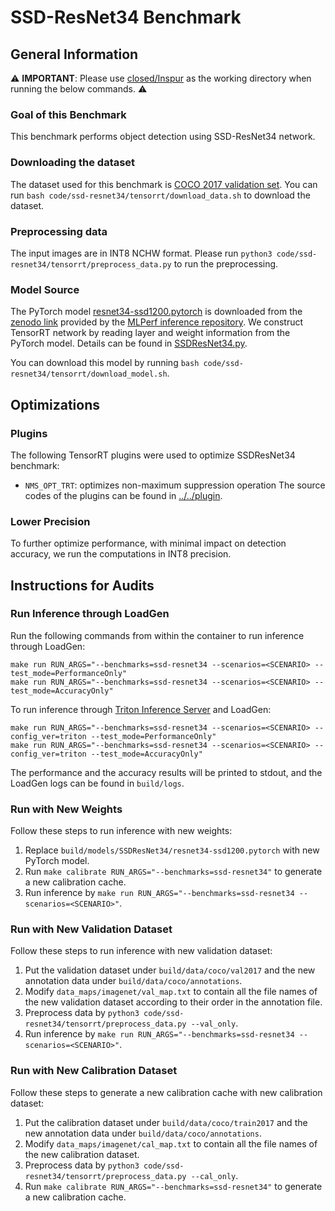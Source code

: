 # SSD-ResNet34 Benchmark

## General Information

:warning: **IMPORTANT**: Please use [closed/Inspur](closed/Inspur) as the working directory when
running the below commands. :warning:

### Goal of this Benchmark

This benchmark performs object detection using SSD-ResNet34 network.

### Downloading the dataset

The dataset used for this benchmark is [COCO 2017 validation set](http://images.cocodataset.org/zips/val2017.zip). You can run `bash code/ssd-resnet34/tensorrt/download_data.sh` to download the dataset.

### Preprocessing data

The input images are in INT8 NCHW format. Please run `python3 code/ssd-resnet34/tensorrt/preprocess_data.py` to run the preprocessing.

### Model Source

The PyTorch model [resnet34-ssd1200.pytorch](resnet34-ssd1200.pytorch) is downloaded from the [zenodo link](https://zenodo.org/record/3236545/files/resnet34-ssd1200.pytorch) provided by the [MLPerf inference repository](https://github.com/mlcommons/inference/tree/master/vision/classification_and_detection). We construct TensorRT network by reading layer and weight information from the PyTorch model. Details can be found in [SSDResNet34.py](SSDResNet34.py).

You can download this model by running `bash code/ssd-resnet34/tensorrt/download_model.sh`.

## Optimizations

### Plugins

The following TensorRT plugins were used to optimize SSDResNet34 benchmark:
- `NMS_OPT_TRT`: optimizes non-maximum suppression operation
The source codes of the plugins can be found in [../../plugin](../../plugin).

### Lower Precision

To further optimize performance, with minimal impact on detection accuracy, we run the computations in INT8 precision.

## Instructions for Audits

### Run Inference through LoadGen

Run the following commands from within the container to run inference through LoadGen:

```
make run RUN_ARGS="--benchmarks=ssd-resnet34 --scenarios=<SCENARIO> --test_mode=PerformanceOnly"
make run RUN_ARGS="--benchmarks=ssd-resnet34 --scenarios=<SCENARIO> --test_mode=AccuracyOnly"
```

To run inference through [Triton Inference Server](https://github.com/triton-inference-server/server) and LoadGen:

```
make run RUN_ARGS="--benchmarks=ssd-resnet34 --scenarios=<SCENARIO> --config_ver=triton --test_mode=PerformanceOnly"
make run RUN_ARGS="--benchmarks=ssd-resnet34 --scenarios=<SCENARIO> --config_ver=triton --test_mode=AccuracyOnly"
```

The performance and the accuracy results will be printed to stdout, and the LoadGen logs can be found in `build/logs`.

### Run with New Weights

Follow these steps to run inference with new weights:

1. Replace `build/models/SSDResNet34/resnet34-ssd1200.pytorch` with new PyTorch model.
2. Run `make calibrate RUN_ARGS="--benchmarks=ssd-resnet34"` to generate a new calibration cache.
3. Run inference by `make run RUN_ARGS="--benchmarks=ssd-resnet34 --scenarios=<SCENARIO>"`.

### Run with New Validation Dataset

Follow these steps to run inference with new validation dataset:

1. Put the validation dataset under `build/data/coco/val2017` and the new annotation data under `build/data/coco/annotations`.
2. Modify `data_maps/imagenet/val_map.txt` to contain all the file names of the new validation dataset according to their order in the annotation file.
3. Preprocess data by `python3 code/ssd-resnet34/tensorrt/preprocess_data.py --val_only`.
4. Run inference by `make run RUN_ARGS="--benchmarks=ssd-resnet34 --scenarios=<SCENARIO>"`.

### Run with New Calibration Dataset

Follow these steps to generate a new calibration cache with new calibration dataset:

1. Put the calibration dataset under `build/data/coco/train2017` and the new annotation data under `build/data/coco/annotations`.
2. Modify `data_maps/imagenet/cal_map.txt` to contain all the file names of the new calibration dataset.
3. Preprocess data by `python3 code/ssd-resnet34/tensorrt/preprocess_data.py --cal_only`.
4. Run `make calibrate RUN_ARGS="--benchmarks=ssd-resnet34"` to generate a new calibration cache.
